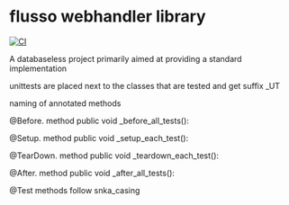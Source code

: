 # flusso webhandler library

[![CI](https://github.com/FlussoBV/openedge-fwebh/actions/workflows/ci.yaml/badge.svg)](https://github.com/FlussoBV/openedge-fwebh/actions/workflows/ci.yaml)

A databaseless project primarily aimed at providing a standard implementation 

unittests are placed next to the classes that are tested and get suffix _UT

naming of annotated methods

  @Before.
  method public void _before_all_tests():

  @Setup.
  method public void _setup_each_test():
  
  @TearDown.
  method public void _teardown_each_test():
  
  @After.
  method public void _after_all_tests():

  @Test methods follow snka_casing
